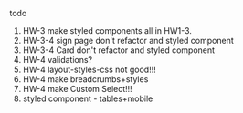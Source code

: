 todo

1. HW-3 make styled components all in HW1-3.
2. HW-3-4 sign page don't refactor and styled component
3. HW-3-4 Card don't refactor and styled component
4. HW-4 validations?
5. HW-4 layout-styles-css not good!!!
6. HW-4 make breadcrumbs+styles
7. HW-4 make Custom Select!!!
8. styled component - tables+mobile
